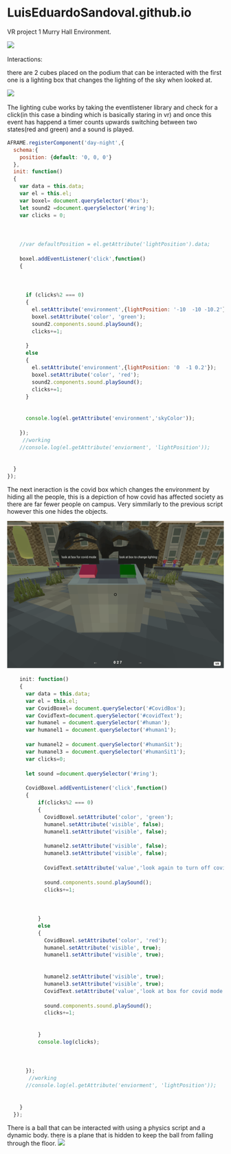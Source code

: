 # LuisEduardoSandoval.github.io
VR project 1 Murry Hall Environment.


![](Assets/gifs/p1_Sandoval.gif)


Interactions:



there are 2 cubes placed on the podium that can be interacted with the first one is a lighting box that changes the lighting of
the sky when looked at.

![](Assets/gifs/lightingexample.gif)

The lighting cube works by taking the eventlistener library and check for a click(in this case a binding which is basically staring in vr)
and once this event has happend a timer counts upwards switching between two states(red and green) and a sound is played.

``` javascript 
AFRAME.registerComponent('day-night',{
  schema:{
    position: {default: '0, 0, 0'}
  },
  init: function()
  {
    var data = this.data;
    var el = this.el;
    var boxel= document.querySelector('#box');
    let sound2 =document.querySelector('#ring');
    var clicks = 0;



    //var defaultPosition = el.getAttribute('lightPosition').data;

    boxel.addEventListener('click',function()
    {
      


      if (clicks%2 === 0)
      {
        el.setAttribute('environment',{lightPosition: '-10  -10 -10.2'});
        boxel.setAttribute('color', 'green');
        sound2.components.sound.playSound();
        clicks+=1;
        
      }
      else
      {
        el.setAttribute('environment',{lightPosition: '0  -1 0.2'});
        boxel.setAttribute('color', 'red');
        sound2.components.sound.playSound();
        clicks+=1;
      }

      
      console.log(el.getAttribute('environment','skyColor'));

    });
     //working
    //console.log(el.getAttribute('enviorment', 'lightPosition'));
    

  }
});
```

The next ineraction is the covid box which changes the environment by hiding all the people, this is a depiction of how covid has affected society as there are far fewer people on campus. Very simmilarly to the previous script however this one hides the objects.


![](Assets/gifs/covidMode.gif)
``` javascript
    init: function()
    {
      var data = this.data;
      var el = this.el;
      var CovidBoxel= document.querySelector('#CovidBox');
      var CovidText=document.querySelector('#covidText');
      var humanel = document.querySelector('#human');
      var humanel1 = document.querySelector('#human1');
      
      var humanel2 = document.querySelector('#humanSit');
      var humanel3 = document.querySelector('#humanSit1');
      var clicks=0;

      let sound =document.querySelector('#ring');
      
      CovidBoxel.addEventListener('click',function()
      {
          if(clicks%2 === 0)
          {
            CovidBoxel.setAttribute('color', 'green');
            humanel.setAttribute('visible', false);
            humanel1.setAttribute('visible', false);

            humanel2.setAttribute('visible', false);
            humanel3.setAttribute('visible', false);

            CovidText.setAttribute('value','look again to turn off covid mode');

            sound.components.sound.playSound();
            clicks+=1;

            
            
          }
          else
          {
            CovidBoxel.setAttribute('color', 'red');
            humanel.setAttribute('visible', true);
            humanel1.setAttribute('visible', true);


            humanel2.setAttribute('visible', true);
            humanel3.setAttribute('visible', true);
            CovidText.setAttribute('value','look at box for covid mode');

            sound.components.sound.playSound();
            clicks+=1;


          }
          console.log(clicks);



      });
       //working
      //console.log(el.getAttribute('enviorment', 'lightPosition'));
      

    }
  });
  ```
  
  There is a ball that can be interacted with using a physics script and a dynamic body. there is a plane that is hidden to keep the ball from falling through the floor.
  ![](Assets/gifs/lightingexample.gif)
  



